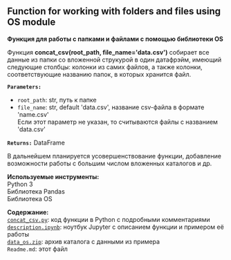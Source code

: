 ## Function for working with folders and files using OS module
**Функция для работы с папками и файлами с помощью библиотеки OS**  
  
Функция **concat_csv(root_path, file_name='data.csv')** собирает все данные из папки со вложенной струкурой в один датафрэйм, имеющий следующие столбцы: колонки из самих файлов, а также колонки, соответствующие названию папок, в которых хранится файл.  
  
**`Parameters:`**  
 - `root_path`: str,  путь к папке  
 - `file_name`: str, default 'data.csv',  название csv-файла в формате 'name.csv'  
  Если этот параметр не указан, то считываются файлы с названием 'data.csv'  
  
**`Returns:`** DataFrame  
  
В дальнейшем планируется усовершенствование функции, добавление возможности работы с большим числом вложенных каталогов и др.
  
**Используемые инструменты:**  
Python 3  
Библиотека Pandas  
Библиотека OS    
  
**Содержание:**  
[`concat_csv.py`](https://github.com/Svkhorol/Useful_Functions/blob/main/concat_csv/concat_csv.py): код функции в Python с подробными комментариями    
[`description.ipynb`](https://github.com/Svkhorol/Useful_Functions/blob/main/concat_csv/description.ipynb): ноутбук Jupyter c описанием функции и примером её работы  
[`data_os.zip`](https://github.com/Svkhorol/Useful_Functions/blob/main/concat_csv/data_os.zip): архив каталога с данными из примера  
`Readme.md`: этот файл
